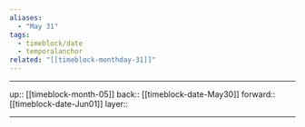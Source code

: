 ```yaml
---
aliases:
  - "May 31"
tags:
  - timeblock/date
  - temporalanchor
related: "[[timeblock-monthday-31]]"
---
```




***

up:: [[timeblock-month-05]]
back:: [[timeblock-date-May30]]
forward:: [[timeblock-date-Jun01]]
layer:: 

***

